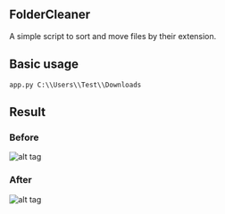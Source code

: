 ## FolderCleaner
A simple script to sort and move files by their extension.

## Basic usage
```
app.py C:\\Users\\Test\\Downloads
```

## Result

### Before
![alt tag](https://i.imgur.com/s5flwow.png)

### After
![alt tag](https://i.imgur.com/Gtq0xkl.png)
